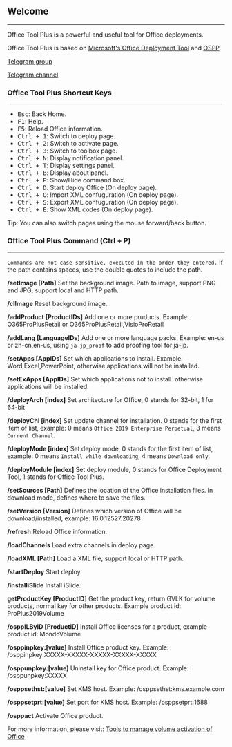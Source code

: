## Welcome

---

Office Tool Plus is a powerful and useful tool for Office deployments.

Office Tool Plus is based on [Microsoft's Office Deployment Tool](https://aka.ms/ODT) and [OSPP](https://docs.microsoft.com/en-us/DeployOffice/vlactivation/tools-to-manage-volume-activation-of-office).

[Telegram group](https://otp.landian.vip/grouplink/telegram.html)

[Telegram channel](https://t.me/otp_channel)

### Office Tool Plus Shortcut Keys

---

- <kbd>Esc</kbd>: Back Home.
- <kbd>F1</kbd>: Help.
- <kbd>F5</kbd>: Reload Office information.
- <kbd>Ctrl + 1</kbd>: Switch to deploy page.
- <kbd>Ctrl + 2</kbd>: Switch to activate page.
- <kbd>Ctrl + 3</kbd>: Switch to toolbox page.
- <kbd>Ctrl + N</kbd>: Display notification panel.
- <kbd>Ctrl + T</kbd>: Display settings panel.
- <kbd>Ctrl + B</kbd>: Display about panel.
- <kbd>Ctrl + P</kbd>: Show/Hide command box.
- <kbd>Ctrl + D</kbd>: Start deploy Office (On deploy page).
- <kbd>Ctrl + O</kbd>: Import XML confuguration (On deploy page).
- <kbd>Ctrl + S</kbd>: Export XML confuguration (On deploy page).
- <kbd>Ctrl + E</kbd>: Show XML codes (On deploy page).

Tip: You can also switch pages using the mouse forward/back button.

### Office Tool Plus Command (Ctrl + P)

---

`Commands are not case-sensitive, executed in the order they entered.` If the path contains spaces, use the double quotes to include the path.

**/setImage [Path]** Set the background image. Path to image, support PNG and JPG, support local and HTTP path.

**/clImage** Reset background image.

**/addProduct [ProductIDs]** Add one or more pruducts. Example: O365ProPlusRetail or O365ProPlusRetail,VisioProRetail

**/addLang [LanguageIDs]** Add one or more language packs, Example: en-us or zh-cn,en-us, using `ja-jp_proof` to add proofing tool for ja-jp.

**/setApps [AppIDs]** Set which applications to install. Example: Word,Excel,PowerPoint, otherwise applications will not be installed.

**/setExApps [AppIDs]** Set which applications not to install. otherwise applications will be installed.

**/deployArch [index]** Set architecture for Office, 0 stands for 32-bit, 1 for 64-bit

**/deployChl [index]** Set update channel for installation. 0 stands for the first item of list, example: 0 means `Office 2019 Enterprise Perpetual`, 3 means `Current Channel`.

**/deployMode [index]** Set deploy mode, 0 stands for the first item of list, example: 0 means `Install while downloading`, 4 means `Download only`.

**/deployModule [index]** Set deploy module, 0 stands for Office Deployment Tool, 1 stands for Office Tool Plus.

**/setSources [Path]** Defines the location of the Office installation files. In download mode, defines where to save the files.

**/setVersion [Version]** Defines which version of Office will be download/installed, example: 16.0.12527.20278

**/refresh** Reload Office information.

**/loadChannels** Load extra channels in deploy page.

**/loadXML [Path]** Load a XML file, support local or HTTP path.

**/startDeploy** Start deploy.

**/installiSlide** Install iSlide.

**getProductKey [ProductID]** Get the product key, return GVLK for volume products, normal key for other products. Example product id: ProPlus2019Volume

**/osppILByID [ProductID]** Install Office licenses for a product, example product id: MondoVolume

**/osppinpkey:[value]** Install Office product key. Example: /osppinpkey:XXXXX-XXXXX-XXXXX-XXXXX-XXXXX

**/osppunpkey:[value]** Uninstall key for Office product. Example: /osppunpkey:XXXXX

**/osppsethst:[value]** Set KMS host. Example: /osppsethst:kms.example.com

**/osppsetprt:[value]** Set port for KMS host. Example: /osppsetprt:1688

**/osppact** Activate Office product.

For more information, please visit: [Tools to manage volume activation of Office](https://docs.microsoft.com/en-us/deployoffice/vlactivation/tools-to-manage-volume-activation-of-office)

